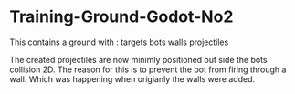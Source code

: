# Training-Ground-Godot-No2

This contains a ground with :
targets
bots
walls
projectiles

The created projectiles are now minimly positioned out side the bots collision 2D.
The reason for this is to prevent the bot from firing through a wall.  Which was happening when origianly the walls were added.


